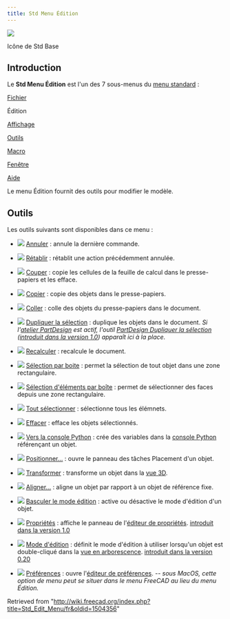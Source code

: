 ```yaml
---
title: Std Menu Édition
---
```


![](/images/Freecad.svg)

Icône de Std Base

## Introduction

Le **Std Menu Édition** est l'un des 7 sous-menus du [menu standard](/Standard_Menu/fr "Standard Menu/fr") :

[Fichier](/Std_File_Menu/fr "Std File Menu/fr")

Édition

[Affichage](/Std_View_Menu/fr "Std View Menu/fr")

[Outils](/Std_Tools_Menu/fr "Std Tools Menu/fr")

[Macro](/Std_Macro_Menu/fr "Std Macro Menu/fr")

[Fenêtre](/Std_Windows_Menu/fr "Std Windows Menu/fr")

[Aide](/Std_Help_Menu/fr "Std Help Menu/fr")

Le menu Édition fournit des outils pour modifier le modèle.

## Outils

Les outils suivants sont disponibles dans ce menu :

- ![](/images/Std_Undo.svg) [Annuler](/Std_Undo/fr "Std Undo/fr") : annule la dernière commande.

- ![](/images/Std_Redo.svg) [Rétablir](/Std_Redo/fr "Std Redo/fr") : rétablit une action précédemment annulée.

- ![](/images/Std_Cut.svg) [Couper](/Std_Cut/fr "Std Cut/fr") : copie les cellules de la feuille de calcul dans le presse-papiers et les efface.

- ![](/images/Std_Copy.svg) [Copier](/Std_Copy/fr "Std Copy/fr") : copie des objets dans le presse-papiers.

- ![](/images/Std_Paste.svg) [Coller](/Std_Paste/fr "Std Paste/fr") : colle des objets du presse-papiers dans le document.

- ![](/images/Std_DuplicateSelection.svg) [Dupliquer la sélection](/Std_DuplicateSelection/fr "Std DuplicateSelection/fr") : duplique les objets dans le document. _Si l'[atelier PartDesign](/PartDesign_Workbench/fr "PartDesign Workbench/fr") est actif, l'outil [PartDesign Dupliquer la sélection](/index.php?title=PartDesign_DuplicateSelection/fr&action=edit&redlink=1 "PartDesign DuplicateSelection/fr (page does not exist)") ([introduit dans la version 1.0](/Release_notes_1.0/fr "Release notes 1.0/fr")) apparaît ici à la place._

- ![](/images/Std_Refresh.svg) [Recalculer](/Std_Refresh/fr "Std Refresh/fr") : recalcule le document.

- ![](/images/Std_BoxSelection.svg) [Sélection par boite](/Std_BoxSelection/fr "Std BoxSelection/fr") : permet la sélection de tout objet dans une zone rectangulaire.

- ![](/images/Std_BoxElementSelection.svg) [Sélection d'éléments par boîte](/Std_BoxElementSelection/fr "Std BoxElementSelection/fr") : permet de sélectionner des faces depuis une zone rectangulaire.

- ![](/images/Std_SelectAll.svg) [Tout sélectionner](/Std_SelectAll/fr "Std SelectAll/fr") : sélectionne tous les élémnets.

- ![](/images/Std_Delete.svg) [Effacer](/Std_Delete/fr "Std Delete/fr") : efface les objets sélectionnés.

- ![](/images/Std_SendToPythonConsole.svg) [Vers la console Python](/Std_SendToPythonConsole/fr "Std SendToPythonConsole/fr") : crée des variables dans la [console Python](/Python_console/fr "Python console/fr") référençant un objet.

- ![](/images/Std_Placement.svg) [Positionner...](/Std_Placement/fr "Std Placement/fr") : ouvre le panneau des tâches Placement d'un objet.

- ![](/images/Std_TransformManip.svg) [Transformer](/Std_TransformManip/fr "Std TransformManip/fr") : transforme un objet dans la [vue 3D](/3D_view/fr "3D view/fr").

- ![](/images/Std_Alignment.svg) [Aligner...](/Std_Alignment/fr "Std Alignment/fr") : aligne un objet par rapport à un objet de référence fixe.

- ![](/images/Std_Edit.svg) [Basculer le mode édition](/Std_Edit/fr "Std Edit/fr") : active ou désactive le mode d'édition d'un objet.

- ![](/images/Std_Properties.svg) [Propriétés](/Std_Properties/fr "Std Properties/fr") : affiche le panneau de l'[éditeur de propriétés](/Property_editor "Property editor"). [introduit dans la version 1.0](/Release_notes_1.0/fr "Release notes 1.0/fr")

- ![](/images/Std_UserEditMode.svg) [Mode d'édition](/Std_UserEditMode/fr "Std UserEditMode/fr") : définit le mode d'édition à utiliser lorsqu'un objet est double-cliqué dans la [vue en arborescence](/Tree_view/fr "Tree view/fr"). [introduit dans la version 0.20](/Release_notes_0.20/fr "Release notes 0.20/fr")

- ![](/images/Std_DlgPreferences.svg) [Préférences](/Std_DlgPreferences/fr "Std DlgPreferences/fr") : ouvre l'[éditeur de préférences](/Preferences_Editor/fr "Preferences Editor/fr"). _-- sous MacOS, cette option de menu peut se situer dans le menu FreeCAD au lieu du menu Édition._

Retrieved from "<http://wiki.freecad.org/index.php?title=Std_Edit_Menu/fr&oldid=1504356>"

